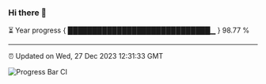 ### Hi there 👋

⏳ Year progress { █████████████████████████████▁ } 98.77 %

---

⏰ Updated on Wed, 27 Dec 2023 12:31:33 GMT

![Progress Bar CI](https://github.com/ZhaoGui/ZhaoGui/workflows/Progress%20Bar%20CI/badge.svg)
